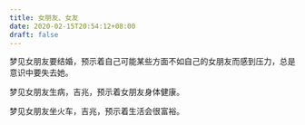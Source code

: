 ```yaml
---
title: 女朋友、女友
date: 2020-02-15T20:54:12+08:00
draft: false
---
```


梦见女朋友要结婚，预示着自己可能某些方面不如自己的女朋友而感到压力，总是意识中要失去她。


梦见女朋友生病，吉兆，预示着女朋友身体健康。


梦见女朋友坐火车，吉兆，预示着生活会很富裕。
